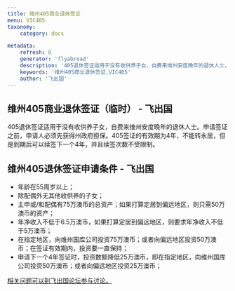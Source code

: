 ```yaml
---
title: 维州405商业退休签证
menu: VIC405
taxonomy:
    category: docs

metadata:
    refresh: 0
    generator: 'flyabroad'
    description: '405退休签证适用于没有收供养子女，自费来维州安度晚年的退休人士。申请签证之前，申请人必须先获得州政府担保。405签证的有效期为4年，不能转永居，但是到期后可以续签下一个4年，并且续签次数不受限制。'
    keywords: '维州405商业退休签证,VIC405'
    author: '飞出国'
---
```


## 维州405商业退休签证（临时）  - 飞出国 ##

405退休签证适用于没有收供养子女，自费来维州安度晚年的退休人士。申请签证之前，申请人必须先获得州政府担保。405签证的有效期为4年，不能转永居，但是到期后可以续签下一个4年，并且续签次数不受限制。

## 维州405退休签证申请条件  - 飞出国 ##

- 年龄在55周岁以上；
- 除配偶外无其他收供养的子女；
- 主申或/和配偶有75万澳币的总资产；如果打算定居到偏远地区，则只需50万澳币的资产；
- 年净收入不低于6.5万澳币，如果打算定居到偏远地区，则要求年净收入不低于5万澳币；
- 在指定地区，向维州国库公司投资75万澳币；或者向偏远地区投资50万澳币；在签证有效期内，投资要一直保持；
- 申请下一个4年签证时，投资数额降低25万澳币，即在指定地区，向维州国库公司投资50万澳币；或者向偏远地区投资25万澳币；


[相关问题可以到飞出国论坛参与讨论。](http://bbs.fcgvisa.com/t/17828?target=_blank)